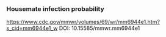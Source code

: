 ### Housemate infection probability
https://www.cdc.gov/mmwr/volumes/69/wr/mm6944e1.htm?s_cid=mm6944e1_w
DOI: 10.15585/mmwr.mm6944e1